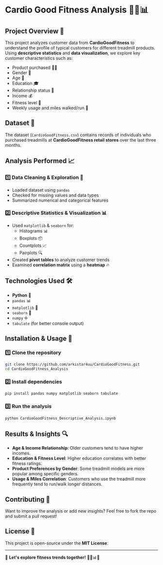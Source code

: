 # Cardio Good Fitness Analysis 🏋️‍♂️📊

## Project Overview 🚀
This project analyzes customer data from **CardioGoodFitness** to understand the profile of typical customers for different treadmill products. Using **descriptive statistics** and **data visualization**, we explore key customer characteristics such as:
- Product purchased 🏃‍♂️
- Gender 🚻
- Age 📆
- Education 🎓
- Relationship status 💍
- Income 💰
- Fitness level 💪
- Weekly usage and miles walked/run 👟

## Dataset 📂
The dataset (`CardioGoodFitness.csv`) contains records of individuals who purchased treadmills at **CardioGoodFitness retail stores** over the last three months.

## Analysis Performed 📈
### 1️⃣ Data Cleaning & Exploration 🧹
- Loaded dataset using `pandas`
- Checked for missing values and data types
- Summarized numerical and categorical features

### 2️⃣ Descriptive Statistics & Visualization 📊
- Used `matplotlib` & `seaborn` for:
  - Histograms 📊
  - Boxplots 📦
  - Countplots 📈
  - Pairplots 🔍
- Created **pivot tables** to analyze customer trends
- Examined **correlation matrix** using a **heatmap** 🔥

## Technologies Used 🛠️
- **Python** 🐍
- `pandas` 📊
- `matplotlib` 🎨
- `seaborn` 🌊
- `numpy` ➗
- `tabulate` (for better console output)

## Installation & Usage 🚀
### 1️⃣ Clone the repository
```bash
git clone https://github.com/arkistar4uu/CardioGoodFitness.git
cd CardioGoodFitness_Analysis
```
### 2️⃣ Install dependencies
```bash
pip install pandas numpy matplotlib seaborn tabulate
```
### 3️⃣ Run the analysis
```bash
python CardioGoodFitness_Descriptive_Analysis.ipynb
```

## Results & Insights 🔍
- **Age & Income Relationship**: Older customers tend to have higher incomes.
- **Education & Fitness Level**: Higher education correlates with better fitness ratings.
- **Product Preferences by Gender**: Some treadmill models are more popular among specific genders.
- **Usage & Miles Correlation**: Customers who use the treadmill more frequently tend to run/walk longer distances.

## Contributing 🤝
Want to improve the analysis or add new insights? Feel free to fork the repo and submit a pull request!

## License 📜
This project is open-source under the **MIT License**.

---
🎯 **Let's explore fitness trends together!** 🏃‍♀️📊🚀

